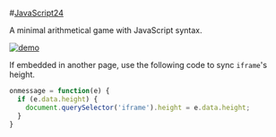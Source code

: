 #[JavaScript24](https://handsomeone.github.io/JavaScript24/)

A minimal arithmetical game with JavaScript syntax.

[![demo](http://i.imgur.com/ih9nPau.gif)](https://handsomeone.github.io/JavaScript24/)

If embedded in another page, use the following code to sync `iframe`'s height.

```javascript
onmessage = function(e) {
  if (e.data.height) {
    document.querySelector('iframe').height = e.data.height;
  }
}
```
